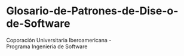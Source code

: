 # Glosario-de-Patrones-de-Dise-o-de-Software
Coporación Universitaria Iberoamericana  -  
Programa Ingenieria de Software
